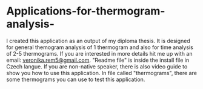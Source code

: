 # Applications-for-thermogram-analysis-
I created this application as an output of my diploma thesis. It is designed for general themogram analysis of 1 thermogram and also
for time analysis of 2-5 thermograms. If you are interested in more details hit me up with an email: veronika.rem5@gmail.com.
"Readme file" is inside the install file in Czech langue. If you are non-native speaker, there is also video guide to show you how to use this application.
In file called "thermograms", there are some thermograms you can use to test this application. 
